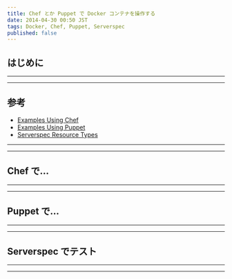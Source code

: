 ```yaml
---
title: Chef とか Puppet で Docker コンテナを操作する
date: 2014-04-30 00:50 JST
tags: Docker, Chef, Puppet, Serverspec
published: false
---
```


<H2>はじめに</H2>

***
***

<H2>参考</H2>

 * [Examples Using Chef](http://docs.docker.io/use/chef/)
 * [Examples Using Puppet](http://docs.docker.io/use/puppet/)
 * [Serverspec Resource Types](http://serverspec.org/resource_types.html)

***
***

<H2>Chef で...</H2>

***
***

<H2>Puppet で...</H2>

***
***

<H2>Serverspec でテスト</H2>

***
***
